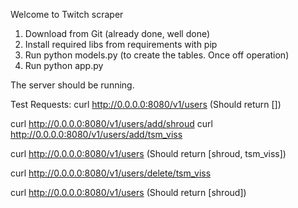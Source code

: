 Welcome to Twitch scraper

1) Download from Git (already done, well done)
2) Install required libs from  requirements with pip
3) Run python models.py (to create the tables. Once off operation)
4) Run python app.py

The server should be running.

Test Requests:
curl http://0.0.0.0:8080/v1/users  (Should return [])

curl http://0.0.0.0:8080/v1/users/add/shroud
curl http://0.0.0.0:8080/v1/users/add/tsm_viss

curl http://0.0.0.0:8080/v1/users  (Should return [shroud, tsm_viss])

curl http://0.0.0.0:8080/v1/users/delete/tsm_viss

curl http://0.0.0.0:8080/v1/users  (Should return [shroud])
